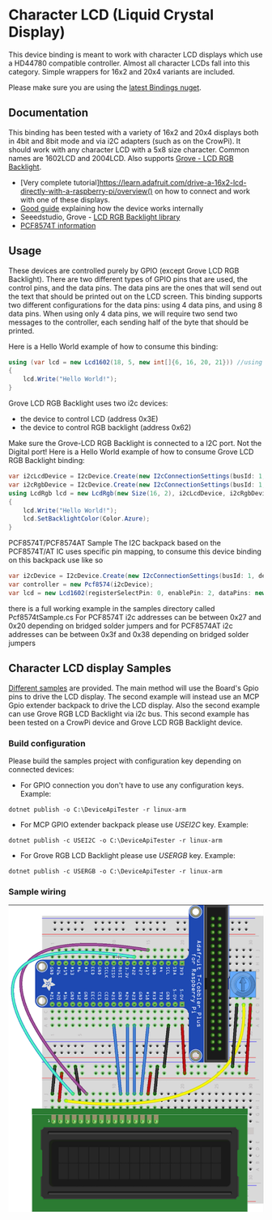 # Character LCD (Liquid Crystal Display)

This device binding is meant to work with character LCD displays which use a HD44780 compatible controller. Almost all character LCDs fall into this category. Simple wrappers for 16x2 and 20x4 variants are included.

Please make sure you are using the [latest Bindings nuget](https://github.com/dotnet/iot#how-to-install).

## Documentation

This binding has been tested with a variety of 16x2 and 20x4 displays both in 4bit and 8bit mode and via i2C adapters (such as on the CrowPi). It should work with any character LCD with a 5x8 size character. Common names are 1602LCD and 2004LCD. Also supports [Grove - LCD RGB Backlight](http://wiki.seeedstudio.com/Grove-LCD_RGB_Backlight/).

- [Very complete tutorial]https://learn.adafruit.com/drive-a-16x2-lcd-directly-with-a-raspberry-pi/overview() on how to connect and work with one of these displays.
- [Good guide](http://www.site2241.net/november2014.htm) explaining how the device works internally
- Seeedstudio, Grove - [LCD RGB Backlight library](https://github.com/Seeed-Studio/Grove_LCD_RGB_Backlight)
- [PCF8574T information](https://alselectro.wordpress.com/2016/05/12/serial-lcd-i2c-module-pcf8574/)

## Usage

These devices are controlled purely by GPIO (except Grove LCD RGB Backlight). There are two different types of GPIO pins that are used, the control pins, and the data pins. The data pins are the ones that will send out the text that should be printed out on the LCD screen. This binding supports two different configurations for the data pins: using 4 data pins, and using 8 data pins. When using only 4 data pins, we will require two send two messages to the controller, each sending half of the byte that should be printed.

Here is a Hello World example of how to consume this binding:

```csharp
using (var lcd = new Lcd1602(18, 5, new int[]{6, 16, 20, 21})) //using 4 data pins
{
    lcd.Write("Hello World!");
}
```

Grove LCD RGB Backlight uses two i2c devices:

- the device to control LCD (address 0x3E)
- the device to control RGB backlight (address 0x62)

Make sure the Grove-LCD RGB Backlight is connected to a I2C port. Not the Digital port!
Here is a Hello World example of how to consume Grove LCD RGB Backlight binding:

```csharp
var i2cLcdDevice = I2cDevice.Create(new I2cConnectionSettings(busId: 1, deviceAddress: 0x3E));
var i2cRgbDevice = I2cDevice.Create(new I2cConnectionSettings(busId: 1, deviceAddress: 0x62));
using LcdRgb lcd = new LcdRgb(new Size(16, 2), i2cLcdDevice, i2cRgbDevice);
{
    lcd.Write("Hello World!");
    lcd.SetBacklightColor(Color.Azure);
}
```

PCF8574T/PCF8574AT Sample
The I2C backpack based on the PCF8574T/AT IC uses specific pin mapping, to consume this device binding on this backpack use like so

```csharp
var i2cDevice = I2cDevice.Create(new I2cConnectionSettings(busId: 1, deviceAddress: 0x27));
var controller = new Pcf8574(i2cDevice);
var lcd = new Lcd1602(registerSelectPin: 0, enablePin: 2, dataPins: new int[] { 4, 5, 6, 7}, backlightPin: 3, readWritePin: 1, controller: controller);
```

there is a full working example in the samples directory called Pcf8574tSample.cs
For PCF8574T i2c addresses can be between 0x27 and 0x20 depending on bridged solder jumpers and for PCF8574AT i2c addresses can be between 0x3f and 0x38 depending on bridged solder jumpers

## Character LCD display Samples

[Different samples](https://github.com/dotnet/iot/tree/main/src/devices/CharacterLcd/samples) are provided. The main method will use the Board's Gpio pins to drive the LCD display. The second example will instead use an MCP Gpio extender backpack to drive the LCD display. Also the second example can use Grove RGB LCD Backlight via i2c bus. This second example has been tested on a CrowPi device and Grove LCD RGB Backlight device.

### Build configuration

Please build the samples project with configuration key depending on connected devices:

- For GPIO connection you don't have to use any configuration keys. Example:

```shell
dotnet publish -o C:\DeviceApiTester -r linux-arm
```

- For MCP GPIO extender backpack please use *USEI2C* key. Example:

```shell
dotnet publish -c USEI2C -o C:\DeviceApiTester -r linux-arm
```

- For Grove RGB LCD Backlight please use *USERGB* key. Example:

```shell
dotnet publish -c USERGB -o C:\DeviceApiTester -r linux-arm
```

### Sample wiring

![wiring](lcmWiringExample.jpg)
